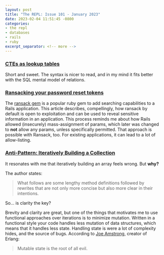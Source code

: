 ```yaml
---
layout: post
title: "The REPL: Issue 101 - January 2023"
date: 2023-02-04 11:51:45 -0800
categories:
- the repl
- databases
- rails
- ruby
excerpt_separator: <!-- more -->
---
```


### [CTEs as lookup tables][1]

Short and sweet. The syntax is nicer to read, and in my mind it fits better with the SQL mental model of relations.

### [Ransacking your password reset tokens][2]

The [ransack gem][4] is a popular ruby gem to add searching capabilities to a Rails application. This article describes, compellingly, how ransack by default is open to exploitation and can be used to reveal sensitive information in an application. This process reminds me about how Rails allowed (insecurely) mass-assignment of params, which later was changed to **not** allow any params, unless specifically permitted. That approach is possible with Ransack, too. For existing applications, it can lead to a lot of allow-listing.

### [Anti-Pattern: Iteratively Building a Collection][3]

It resonates with me that iteratively building an array feels wrong. But **why?**

The author states:

> What follows are some lengthy method definitions followed by rewrites that are not only more concise but also more clear in their intentions.

So... is clarity the key?

Brevity and clarity are great, but one of the things that motivates me to use functional approaches over iterations is to minimize mutation. Written in a functional style your code handles less mutation of data structures, which means that it handles less state. Handling state is were a lot of complexity hides, and the source of bugs. According to [Joe Amstrong][5], creator of Erlang:

> Mutable state is the root of all evil.

[1]: https://misfra.me/2023/ctes-as-lookup-tables/
[2]: https://positive.security/blog/ransack-data-exfiltration
[3]: https://thoughtbot.com/blog/iteration-as-an-anti-pattern
[4]: https://github.com/activerecord-hackery/ransack
[5]: https://softwareengineeringdaily.com/2015/11/02/erlang-with-joe-armstrong/
